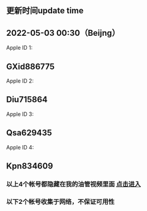 
## 更新时间update time 
2022-05-03   00:30（Beijng）
-------------------------------------------
Apple ID 1:

GXid886775
-------------------------------------------
Apple ID 2:

Diu715864
-------------------------------------------
Apple ID 3:

Qsa629435
-------------------------------------------
Apple ID 4:

Kpn834609
-------------------------------------------

### 以上4个帐号都隐藏在我的油管视频里面  [点击进入](https://www.youtube.com/channel/UCXPSzwcs0pspPTAI2rcaBgQ "悬停显示")

### 以下2个帐号收集于网络，不保证可用性
